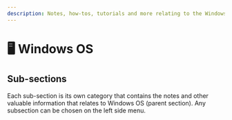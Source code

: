 ```yaml
---
description: Notes, how-tos, tutorials and more relating to the Windows operating system.
---
```


# 🖥️ Windows OS

## Sub-sections

Each sub-section is its own category that contains the notes and other valuable information that relates to Windows OS (parent section). Any subsection can be chosen on the left side menu.
